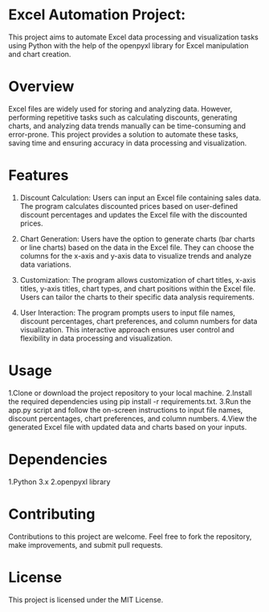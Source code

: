 # Excel Automation Project:

This project aims to automate Excel data processing and visualization tasks using Python with the help of the openpyxl library for Excel manipulation and chart creation.

# Overview
Excel files are widely used for storing and analyzing data. However, performing repetitive tasks such as calculating discounts, generating charts, and analyzing data trends manually can be time-consuming and error-prone. This project provides a solution to automate these tasks, saving time and ensuring accuracy in data processing and visualization.

# Features
 1. Discount Calculation: Users can input an Excel file containing sales data. The program calculates discounted prices based on user-defined discount percentages and updates the Excel file with the discounted prices.

 2. Chart Generation: Users have the option to generate charts (bar charts or line charts) based on the data in the Excel file. They can choose the columns for the x-axis and y-axis data to visualize trends and analyze data variations.

 3. Customization: The program allows customization of chart titles, x-axis titles, y-axis titles, chart types, and chart positions within the Excel file. Users can tailor the charts to their specific data analysis requirements.

 4. User Interaction: The program prompts users to input file names, discount percentages, chart preferences, and column numbers for data visualization. This interactive approach ensures user control and flexibility in data processing and visualization.

# Usage
 1.Clone or download the project repository to your local machine.
 2.Install the required dependencies using pip install -r requirements.txt.
 3.Run the app.py script and follow the on-screen instructions to input file names, discount percentages, chart preferences, and column numbers.
 4.View the generated Excel file with updated data and charts based on your inputs.
# Dependencies
 1.Python 3.x
 2.openpyxl library
# Contributing
Contributions to this project are welcome. Feel free to fork the repository, make improvements, and submit pull requests.

# License
This project is licensed under the MIT License.


